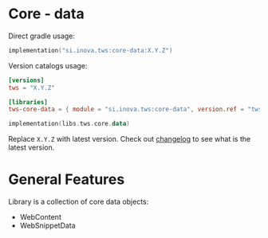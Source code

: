 # Core - data

Direct gradle usage:

```kotlin
implementation("si.inova.tws:core-data:X.Y.Z")
```

Version catalogs usage:

```toml
[versions]
tws = "X.Y.Z"
```

```toml
[libraries]
tws-core-data = { module = "si.inova.tws:core-data", version.ref = "tws" }
```

```kotlin
implementation(libs.tws.core.data)
```

Replace `X.Y.Z` with latest version. Check out [changelog](../../CHANGELOG.MD) to see what is the latest version.

# General Features

Library is a collection of core data objects:

- WebContent
- WebSnippetData
